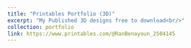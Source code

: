 ```yaml
---
title: "Printables Portfolio (3D)"
excerpt: "My Published 3D designs free to download<br/>"
collection: portfolio
link: https://www.printables.com/@RanBenayoun_2504145
---
```

